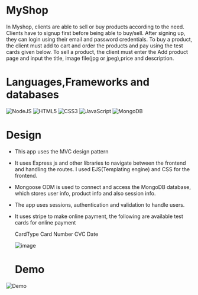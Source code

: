 # MyShop

In Myshop, clients are able to sell or buy products according to the need. Clients have to signup first before being able to buy/sell. After signing up, they can login using their email and password credentials. To buy a product, the client must add to cart and order the products and pay using the test cards given below. To sell a product, the client must enter the Add product page and input the title, image file(jpg or jpeg),price and description.

# Languages,Frameworks and databases
![NodeJS](https://img.shields.io/badge/node.js-6DA55F?style=for-the-badge&logo=node.js&logoColor=white)
![HTML5](https://img.shields.io/badge/html5-%23E34F26.svg?style=for-the-badge&logo=html5&logoColor=white)
![CSS3](https://img.shields.io/badge/css3-%231572B6.svg?style=for-the-badge&logo=css3&logoColor=white)
![JavaScript](https://img.shields.io/badge/javascript-%23323330.svg?style=for-the-badge&logo=javascript&logoColor=%23F7DF1E)
![MongoDB](https://img.shields.io/badge/MongoDB-%234ea94b.svg?style=for-the-badge&logo=mongodb&logoColor=white)

# Design
 
- This app uses the MVC design pattern
- It uses Express js and other libraries to navigate between the frontend and handling the routes. I used EJS(Templating engine) and CSS for the frontend.
- Mongoose ODM is used to connect and access the MongoDB database, which stores user info, product info and also session info.
- The app uses sessions, authentication and validation to handle users.
- It uses stripe to make online payment, the following are available test cards for online payment

    CardType   Card Number  CVC            Date
    
   ![image](https://user-images.githubusercontent.com/50099232/177853952-587d13d6-07cd-47d3-9580-ac05f3352fbc.png)

    
    # Demo
 ![Demo](https://user-images.githubusercontent.com/50099232/177853628-990240b4-69ac-41bb-9e67-a6341f19ffb7.gif)

